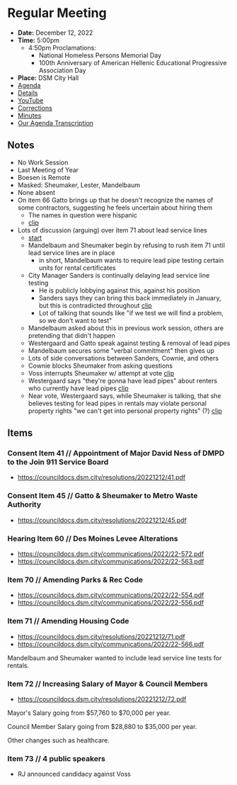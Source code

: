 # Regular Meeting

- **Date:** December 12, 2022
- **Time:** 5:00pm
    - 4:50pm Proclamations:
        - National Homeless Persons Memorial Day
        - 100th Anniversary of American Hellenic Educational Progressive Association Day
- **Place:** DSM City Hall
- [Agenda](https://councildocs.dsm.city/agendas/ag20221212.pdf)
- [Details](https://www.dsm.city/citycouncil_detail_T60_R2220.php)
- [YouTube](https://youtu.be/MZcNoUFdKfk)
- [Corrections](https://councildocs.dsm.city/corrections/20221212%20cap.pdf)
- [Minutes](https://councildocs.dsm.city/minutes/as20221212.pdf)
- [Our Agenda Transcription](#/view/agenda~2022~transcription~12-12_RM)

## Notes

- No Work Session
- Last Meeting of Year
- Boesen is Remote
- Masked: Sheumaker, Lester, Mandelbaum
- None absent
- On item 66 Gatto brings up that he doesn't recognize the names of some contractors, suggesting he feels uncertain about hiring them
    - The names in question were hispanic
    - [clip](https://youtu.be/MZcNoUFdKfk?t=2594)
- Lots of discussion (arguing) over item 71 about lead service lines
    - [start](https://youtu.be/MZcNoUFdKfk?t=2994)
    - Mandelbaum and Sheumaker begin by refusing to rush item 71 until lead service lines are in place
        - in short, Mandelbaum wants to require lead pipe testing certain units for rental certificates
    - City Manager Sanders is continually delaying lead service line testing
        - He is publicly lobbying against this, against his position
        - Sanders says they can bring this back immediately in January, but this is contradicted throughout [clip](https://youtu.be/MZcNoUFdKfk?t=3646)
        - Lot of talking that sounds like "if we test we will find a problem, so we don't want to test"
    - Mandelbaum asked about this in previous work session, others are pretending that didn't happen
    - Westergaard and Gatto speak against testing & removal of lead pipes
    - Mandelbaum secures some "verbal commitment" then gives up
    - Lots of side conversations between Sanders, Cownie, and others
    - Cownie blocks Sheumaker from asking questions
    - Voss interrupts Sheumaker w/ attempt at vote [clip](https://youtu.be/MZcNoUFdKfk?t=4248)
    - Westergaard says "they're gonna have lead pipes" about renters who currently have lead pipes [clip](https://youtu.be/MZcNoUFdKfk?t=4548)
    - Near vote, Westergaard says, while Sheumaker is talking, that she believes testing for lead pipes in rentals may violate personal property rights "we can't get into personal property rights" (?) [clip](https://youtu.be/MZcNoUFdKfk?t=4462)

## Items

### Consent Item 41 // Appointment of Major David Ness of DMPD to the Join 911 Service Board

- https://councildocs.dsm.city/resolutions/20221212/41.pdf

### Consent Item 45 // Gatto & Sheumaker to Metro Waste Authority

- https://councildocs.dsm.city/resolutions/20221212/45.pdf

### Hearing Item 60 // Des Moines Levee Alterations

- https://councildocs.dsm.city/communications/2022/22-572.pdf
- https://councildocs.dsm.city/communications/2022/22-563.pdf

### Item 70 // Amending Parks & Rec Code

- https://councildocs.dsm.city/communications/2022/22-554.pdf
- https://councildocs.dsm.city/communications/2022/22-556.pdf

### Item 71 // Amending Housing Code

- https://councildocs.dsm.city/resolutions/20221212/71.pdf
- https://councildocs.dsm.city/communications/2022/22-566.pdf

Mandelbaum and Sheumaker wanted to include lead service line tests for rentals.

### Item 72 // Increasing Salary of Mayor & Council Members

- https://councildocs.dsm.city/resolutions/20221212/72.pdf

Mayor's Salary going from $57,760 to $70,000 per year.

Council Member Salary going from $28,880 to $35,000 per year.

Other changes such as healthcare.

### Item 73 // 4 public speakers

- RJ announced candidacy against Voss

